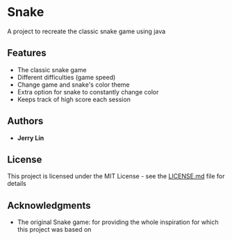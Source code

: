 # Snake

A project to recreate the classic snake game using java

## Features

* The classic snake game
* Different difficulties (game speed)
* Change game and snake's color theme
* Extra option for snake to constantly change color
* Keeps track of high score each session

## Authors

* **Jerry Lin**

## License

This project is licensed under the MIT License - see the [LICENSE.md](LICENSE.md) file for details

## Acknowledgments
* The original Snake game: for providing the whole inspiration for which this project was based on
